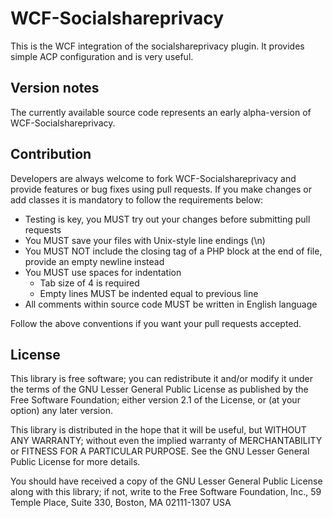 WCF-Socialshareprivacy
===============================

This is the WCF integration of the socialshareprivacy plugin. It provides simple ACP configuration
and is very useful.

Version notes
-------------

The currently available source code represents an early alpha-version of WCF-Socialshareprivacy.

Contribution
------------

Developers are always welcome to fork WCF-Socialshareprivacy and provide features or bug fixes using pull requests. If you make changes or add classes it is mandatory to follow the requirements below:

* Testing is key, you MUST try out your changes before submitting pull requests
* You MUST save your files with Unix-style line endings (\n)
* You MUST NOT include the closing tag of a PHP block at the end of file, provide an empty newline instead
* You MUST use spaces for indentation
    * Tab size of 4 is required
    * Empty lines MUST be indented equal to previous line
* All comments within source code MUST be written in English language

Follow the above conventions if you want your pull requests accepted.

License
-------

This library is free software; you can redistribute it and/or
modify it under the terms of the GNU Lesser General Public License
as published by the Free Software Foundation; either version 2.1
of the License, or (at your option) any later version.

This library is distributed in the hope that it will be useful,
but WITHOUT ANY WARRANTY; without even the implied warranty of
MERCHANTABILITY or FITNESS FOR A PARTICULAR PURPOSE. See the GNU
Lesser General Public License for more details.

You should have received a copy of the GNU Lesser General Public
License along with this library; if not, write to the Free Software
Foundation, Inc., 59 Temple Place, Suite 330, Boston, MA 02111-1307 USA